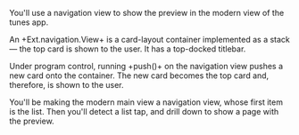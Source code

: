 You'll use a navigation view to show the preview in the modern view of the tunes app.

An +Ext.navigation.View+ is a card-layout container implemented as a stack &mdash;
the top card is shown to the user. It has a top-docked titlebar.

Under program control, running +push()+ on the navigation view pushes a new card
onto the container. The new card becomes the top card and, therefore, is shown to the user.

You'll be making the modern main view a navigation view, whose first item is the list.
Then you'll detect a list tap, and drill down to show a page with the preview.

